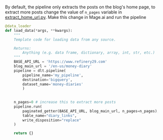 By default, the pipeline only extracts the posts on the blog's home page, to extract more posts change the value of `n_pages` variable in [extract_home_url.py](./data_loaders/extract_home_url.py). Make this change in Mage.ai and run the pipeline

```python
@data_loader
def load_data(*args, **kwargs):
    """
    Template code for loading data from any source.

    Returns:
        Anything (e.g. data frame, dictionary, array, int, str, etc.)
    """
    BASE_API_URL = 'https://www.refinery29.com'
    blog_main_url = '/en-us/money-diary'
    pipeline = dlt.pipeline(
        pipeline_name='my_pipeline',
        destination='bigquery',
        dataset_name='money-diaries'
        )
    
    
    n_pages=0 # increase this to extract more posts
    pipeline.run(
        paginated_getter(BASE_API_URL, blog_main_url, n_pages=n_pages), 
        table_name="diary_links", 
        write_disposition="replace"
    )

    return {}
```

